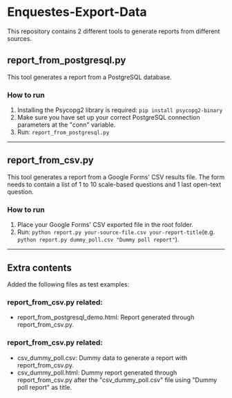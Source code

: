 # Enquestes-Export-Data

This repository contains 2 different tools to generate reports from different sources.

## report_from_postgresql.py
This tool generates a report from a PostgreSQL database.

### How to run
1. Installing the Psycopg2 library is required: `pip install psycopg2-binary`
2. Make sure you have set up your correct PostgreSQL connection parameters at the "conn" variable.
3. Run: `report_from_postgresql.py`

---

##  report_from_csv.py
This tool generates a report from a Google Forms' CSV results file. The form needs to contain a list of 1 to 10 scale-based questions and 1 last open-text question.


### How to run
1. Place your Google Forms' CSV exported file in the root folder.
2. Run: `python report.py your-source-file.csv your-report-title`(e.g. `python report.py dummy_poll.csv "Dummy poll report"`).

---

## Extra contents
Added the following files as test examples:

### report_from_csv.py related:
- report_from_postgresql_demo.html: Report generated through report_from_csv.py.

###  report_from_csv.py related:
- csv_dummy_poll.csv: Dummy data to generate a report with report_from_csv.py.
- csv_dummy_poll.html: Dummy report generated through report_from_csv.py after the "csv_dummy_poll.csv" file using "Dummy poll report" as title.
